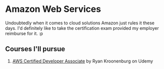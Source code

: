# Amazon Web Services

Undoubtedly when it comes to cloud solutions Amazon just rules it these days. I'd definitely like to take the certification exam provided my employer reimburse for it. :p 

## Courses I'll pursue
1. [AWS Certified Developer Associate](https://www.udemy.com/aws-certified-developer-associate) by Ryan Kroonenburg on Udemy